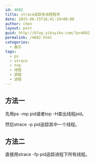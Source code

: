 ```yaml
---
id: 4682
title: strace追踪多线程程序
date: 2015-06-15T16:41:19+00:00
author: chen
layout: post
guid: http://blog.yikuyiku.com/?p=4682
permalink: /4682.html
categories:
  - 备忘
tags:
  - ps
  - strace
  - top
  - 线程
  - 调错
  - 进程
---
```

## 方法一

先用ps -mp pid或者top -H查出线程pid。

然后strace -p pid追踪其中一个线程。

## 方法二

直接用strace -fp pid追踪进程下所有线程。